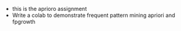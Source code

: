 - this is the aprioro assignment 
- Write a colab to demonstrate frequent pattern mining apriori and fpgrowth